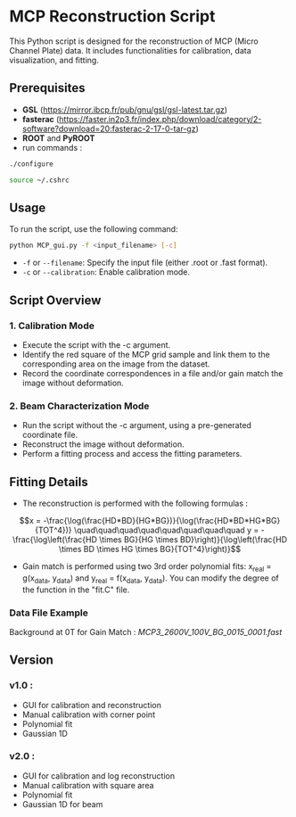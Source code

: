 # MCP Reconstruction Script

This Python script is designed for the reconstruction of MCP (Micro Channel Plate) data. It includes functionalities for calibration, data visualization, and fitting.

## Prerequisites

- **GSL** (https://mirror.ibcp.fr/pub/gnu/gsl/gsl-latest.tar.gz)
- **fasterac** (https://faster.in2p3.fr/index.php/download/category/2-software?download=20:fasterac-2-17-0-tar-gz)
- **ROOT** and **PyROOT**
- run commands :

```bash
./configure
```

```bash
source ~/.cshrc
```
## Usage

To run the script, use the following command:

```bash
python MCP_gui.py -f <input_filename> [-c]
```

 
- `-f` or `--filename`: Specify the input file (either .root or .fast format). 
- `-c` or `--calibration`: Enable calibration mode.
## Script Overview

### 1. Calibration Mode
- Execute the script with the -c argument.
- Identify the red square of the MCP grid sample and link them to the corresponding area on the image from the dataset.
- Record the coordinate correspondences in a file and/or gain match the image without deformation.

### 2. Beam Characterization Mode
- Run the script without the -c argument, using a pre-generated coordinate file.
- Reconstruct the image without deformation.
- Perform a fitting process and access the fitting parameters.

## Fitting Details
- The reconstruction is performed with the following formulas : 
```math 
x = -\frac{\log(\frac{HD*BD}{HG*BG})}{\log(\frac{HD*BD*HG*BG}{TOT^4})}
\quad\quad\quad\quad\quad\quad\quad\quad
 y = -\frac{\log\left(\frac{HD \times BG}{HG \times BD}\right)}{\log\left(\frac{HD \times BD \times HG \times BG}{TOT^4}\right)}
 ```

- Gain match is performed using two 3rd order polynomial fits: x<sub>real</sub> = g(x<sub>data</sub>, y<sub>data</sub>) and y<sub>real</sub> = f(x<sub>data</sub>, y<sub>data</sub>). You can modify the degree of the function in the "fit.C" file. 

### Data File Example
Background at 0T for Gain Match : *MCP3_2600V_100V_BG_0015_0001.fast*


## Version 
### v1.0 : 
- GUI for calibration and reconstruction
- Manual calibration with corner point
- Polynomial fit
- Gaussian 1D

### v2.0 : 
- GUI for calibration and log reconstruction
- Manual calibration with square area
- Polynomial fit
- Gaussian 1D for beam